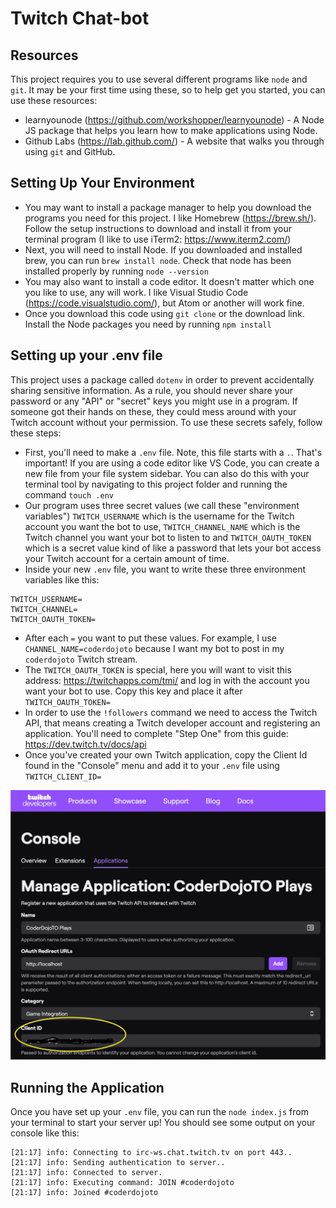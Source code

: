 # Twitch Chat-bot

## Resources

This project requires you to use several different programs like `node` and `git`. It may be your first time using these, so to help get you started, you can use these resources:

- learnyounode (https://github.com/workshopper/learnyounode) - A Node JS package that helps you learn how to make applications using Node.
- Github Labs (https://lab.github.com/) - A website that walks you through using `git` and GitHub.

## Setting Up Your Environment

- You may want to install a package manager to help you download the programs you need for this project. I like Homebrew (https://brew.sh/). Follow the setup instructions to download and install it from your terminal program (I like to use iTerm2: https://www.iterm2.com/)
- Next, you will need to install Node. If you downloaded and installed brew, you can run `brew install node`. Check that node has been installed properly by running `node --version`
- You may also want to install a code editor. It doesn't matter which one you like to use, any will work. I like Visual Studio Code (https://code.visualstudio.com/), but Atom or another will work fine.
- Once you download this code using `git clone` or the download link. Install the Node packages you need by running `npm install`

## Setting up your .env file

This project uses a package called `dotenv` in order to prevent accidentally sharing sensitive information. As a rule, you should never share your password or any "API" or "secret" keys you might use in a program. If someone got their hands on these, they could mess around with your Twitch account without your permission. To use these secrets safely, follow these steps:

- First, you'll need to make a `.env` file. Note, this file starts with a `.`. That's important! If you are using a code editor like VS Code, you can create a new file from your file system sidebar. You can also do this with your terminal tool by navigating to this project folder and running the command `touch .env`
- Our program uses three secret values (we call these "environment variables") `TWITCH_USERNAME` which is the username for the Twitch account you want the bot to use, `TWITCH_CHANNEL_NAME` which is the Twitch channel you want your bot to listen to and `TWITCH_OAUTH_TOKEN` which is a secret value kind of like a password that lets your bot access your Twitch account for a certain amount of time.
- Inside your new `.env` file, you want to write these three environment variables like this:

```
TWITCH_USERNAME=
TWITCH_CHANNEL=
TWITCH_OAUTH_TOKEN=
```

- After each `=` you want to put these values. For example, I use `CHANNEL_NAME=coderdojoto` because I want my bot to post in my `coderdojoto` Twitch stream.
- The `TWITCH_OAUTH_TOKEN` is special, here you will want to visit this address: https://twitchapps.com/tmi/ and log in with the account you want your bot to use. Copy this key and place it after `TWITCH_OAUTH_TOKEN=`
- In order to use the `!followers` command we need to access the Twitch API, that means creating a Twitch developer account and registering an application. You'll need to complete "Step One" from this guide: https://dev.twitch.tv/docs/api
- Once you've created your own Twitch application, copy the Client Id found in the "Console" menu and add it to your `.env` file using `TWITCH_CLIENT_ID=`

![Twitch Developer Console Screen](/images/twitch-application.png)

## Running the Application

Once you have set up your `.env` file, you can run the `node index.js` from your terminal to start your server up! You should see some output on your console like this:

```
[21:17] info: Connecting to irc-ws.chat.twitch.tv on port 443..
[21:17] info: Sending authentication to server..
[21:17] info: Connected to server.
[21:17] info: Executing command: JOIN #coderdojoto
[21:17] info: Joined #coderdojoto
```
